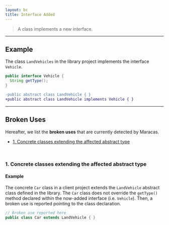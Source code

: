 ```yaml
---
layout: bc
title: Interface Added
---
```


> A class implements a new interface.

---

## Example
The class `LandVehicles` in the library project implements the interface `Vehicle`.

```java
public interface Vehicle {
  String getType();
}
```

```diff
-public abstract class LandVehicle { }
+public abstract class LandVehicle implements Vehicle { }
```

---

## Broken Uses
Hereafter, we list the **broken uses** that are currently detected by Maracas.   

- [1. Concrete classes extending the affected abstract type](#case-1)

<br>

### 1. Concrete classes extending the affected abstract type <a name="case-1"></a>

#### Example
The concrete `Car` class in a client project extends the `LandVehicle` abstract class defined in the library.
The `Car` class does not override the `getType()` method declared within the now-added interface (i.e. `Vehicle`).
Then, a broken use is reported pointing to the class declaration.

```java
// Broken use reported here
public class Car extends LandVehicle { }
```
